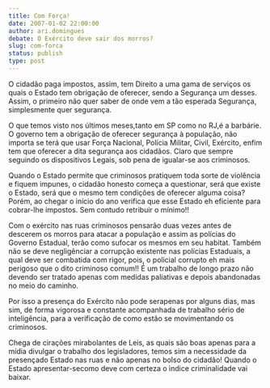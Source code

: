 ```yaml
---
title: Com Força!
date: 2007-01-02 22:00:00
author: ari.domingues
debate: O Exército deve sair dos morros?
slug: com-forca
status: publish 
type: post
---
```


  

  

 O cidadão paga impostos, assim, tem Direito a uma gama de serviços os quais o Estado tem obrigação de oferecer, sendo a Segurança um desses. Assim, o primeiro não quer saber de onde vem a tão esperada Segurança, simplesmente quer segurança.  

 O que temos visto nos últimos meses,tanto em SP como no RJ,é a barbárie. O governo tem a obrigação de oferecer segurança à população, não importa se terá que usar Força Nacional, Polícia Militar, Civil, Exército, enfim tem que oferecer a dita segurança aos cidadãos. Claro que sempre seguindo os dispositivos Legais, sob pena de igualar-se aos criminosos.  

 Quando o Estado permite que criminosos pratiquem toda sorte de violência e fiquem impunes, o cidadão honesto começa a questionar, será que existe o Estado, será que o mesmo tem condições de oferecer alguma coisa? Porém, ao chegar o início do ano verifica que esse Estado eh eficiente para cobrar-lhe impostos. Sem contudo retribuir o mínimo!!  

 Com o exército nas ruas criminosos pensarão duas vezes antes de descerem os morros para atacar a população e assim as polícias do Governo Estadual, terão como sufocar os mesmos em seu habitat. Também não se deve negligênciar a corrupção existente nas polícias Estaduais, a qual deve ser combatida com rigor, pois, o policial corrupto eh mais perigoso que o dito criminoso comum!! É um trabalho de longo prazo não devendo ser tratado apenas com medidas paliativas e depois abandonadas no meio do caminho.  

 Por isso a presença do Exército não pode serapenas por alguns dias, mas sim, de forma vigorosa e constante acompanhada de trabalho sério de inteligência, para a verificação de como estão se movimentando os criminosos.  

 Chega de cirações mirabolantes de Leis, as quais são boas apenas para a mídia divulgar o trabalho dos legisladores, temos sim a necessidade da presençado Estado nas ruas e não apenas no bolso do cidadão! Quando o Estado apresentar-secomo deve com certeza o ìndice criminalidade vai baixar.  

  

